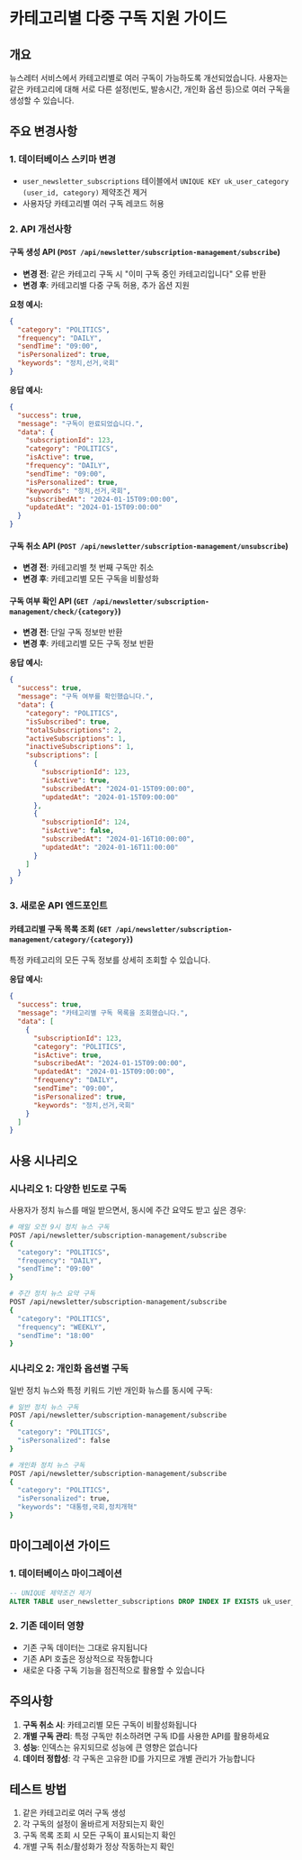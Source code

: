 # 카테고리별 다중 구독 지원 가이드

## 개요

뉴스레터 서비스에서 카테고리별로 여러 구독이 가능하도록 개선되었습니다. 사용자는 같은 카테고리에 대해 서로 다른 설정(빈도, 발송시간, 개인화 옵션 등)으로 여러 구독을 생성할 수 있습니다.

## 주요 변경사항

### 1. 데이터베이스 스키마 변경
- `user_newsletter_subscriptions` 테이블에서 `UNIQUE KEY uk_user_category (user_id, category)` 제약조건 제거
- 사용자당 카테고리별 여러 구독 레코드 허용

### 2. API 개선사항

#### 구독 생성 API (`POST /api/newsletter/subscription-management/subscribe`)
- **변경 전**: 같은 카테고리 구독 시 "이미 구독 중인 카테고리입니다" 오류 반환
- **변경 후**: 카테고리별 다중 구독 허용, 추가 옵션 지원

**요청 예시:**
```json
{
  "category": "POLITICS",
  "frequency": "DAILY",
  "sendTime": "09:00",
  "isPersonalized": true,
  "keywords": "정치,선거,국회"
}
```

**응답 예시:**
```json
{
  "success": true,
  "message": "구독이 완료되었습니다.",
  "data": {
    "subscriptionId": 123,
    "category": "POLITICS",
    "isActive": true,
    "frequency": "DAILY",
    "sendTime": "09:00",
    "isPersonalized": true,
    "keywords": "정치,선거,국회",
    "subscribedAt": "2024-01-15T09:00:00",
    "updatedAt": "2024-01-15T09:00:00"
  }
}
```

#### 구독 취소 API (`POST /api/newsletter/subscription-management/unsubscribe`)
- **변경 전**: 카테고리별 첫 번째 구독만 취소
- **변경 후**: 카테고리별 모든 구독을 비활성화

#### 구독 여부 확인 API (`GET /api/newsletter/subscription-management/check/{category}`)
- **변경 전**: 단일 구독 정보만 반환
- **변경 후**: 카테고리별 모든 구독 정보 반환

**응답 예시:**
```json
{
  "success": true,
  "message": "구독 여부를 확인했습니다.",
  "data": {
    "category": "POLITICS",
    "isSubscribed": true,
    "totalSubscriptions": 2,
    "activeSubscriptions": 1,
    "inactiveSubscriptions": 1,
    "subscriptions": [
      {
        "subscriptionId": 123,
        "isActive": true,
        "subscribedAt": "2024-01-15T09:00:00",
        "updatedAt": "2024-01-15T09:00:00"
      },
      {
        "subscriptionId": 124,
        "isActive": false,
        "subscribedAt": "2024-01-16T10:00:00",
        "updatedAt": "2024-01-16T11:00:00"
      }
    ]
  }
}
```

### 3. 새로운 API 엔드포인트

#### 카테고리별 구독 목록 조회 (`GET /api/newsletter/subscription-management/category/{category}`)
특정 카테고리의 모든 구독 정보를 상세히 조회할 수 있습니다.

**응답 예시:**
```json
{
  "success": true,
  "message": "카테고리별 구독 목록을 조회했습니다.",
  "data": [
    {
      "subscriptionId": 123,
      "category": "POLITICS",
      "isActive": true,
      "subscribedAt": "2024-01-15T09:00:00",
      "updatedAt": "2024-01-15T09:00:00",
      "frequency": "DAILY",
      "sendTime": "09:00",
      "isPersonalized": true,
      "keywords": "정치,선거,국회"
    }
  ]
}
```

## 사용 시나리오

### 시나리오 1: 다양한 빈도로 구독
사용자가 정치 뉴스를 매일 받으면서, 동시에 주간 요약도 받고 싶은 경우:

```bash
# 매일 오전 9시 정치 뉴스 구독
POST /api/newsletter/subscription-management/subscribe
{
  "category": "POLITICS",
  "frequency": "DAILY",
  "sendTime": "09:00"
}

# 주간 정치 뉴스 요약 구독
POST /api/newsletter/subscription-management/subscribe
{
  "category": "POLITICS",
  "frequency": "WEEKLY",
  "sendTime": "18:00"
}
```

### 시나리오 2: 개인화 옵션별 구독
일반 정치 뉴스와 특정 키워드 기반 개인화 뉴스를 동시에 구독:

```bash
# 일반 정치 뉴스 구독
POST /api/newsletter/subscription-management/subscribe
{
  "category": "POLITICS",
  "isPersonalized": false
}

# 개인화 정치 뉴스 구독
POST /api/newsletter/subscription-management/subscribe
{
  "category": "POLITICS",
  "isPersonalized": true,
  "keywords": "대통령,국회,정치개혁"
}
```

## 마이그레이션 가이드

### 1. 데이터베이스 마이그레이션
```sql
-- UNIQUE 제약조건 제거
ALTER TABLE user_newsletter_subscriptions DROP INDEX IF EXISTS uk_user_category;
```

### 2. 기존 데이터 영향
- 기존 구독 데이터는 그대로 유지됩니다
- 기존 API 호출은 정상적으로 작동합니다
- 새로운 다중 구독 기능을 점진적으로 활용할 수 있습니다

## 주의사항

1. **구독 취소 시**: 카테고리별 모든 구독이 비활성화됩니다
2. **개별 구독 관리**: 특정 구독만 취소하려면 구독 ID를 사용한 API를 활용하세요
3. **성능**: 인덱스는 유지되므로 성능에 큰 영향은 없습니다
4. **데이터 정합성**: 각 구독은 고유한 ID를 가지므로 개별 관리가 가능합니다

## 테스트 방법

1. 같은 카테고리로 여러 구독 생성
2. 각 구독의 설정이 올바르게 저장되는지 확인
3. 구독 목록 조회 시 모든 구독이 표시되는지 확인
4. 개별 구독 취소/활성화가 정상 작동하는지 확인
